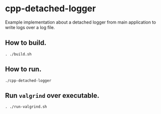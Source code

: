 # cpp-detached-logger

Example implementation about a detached logger from main application to write logs over a log file.

## How to build.

```
. ./build.sh
```

## How to run.

```
./cpp-detached-logger
```

## Run `valgrind` over executable.

```
. ./run-valgrind.sh
```